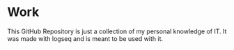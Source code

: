 # Work

This GitHub Repository is just a collection of my personal knowledge of IT.
It was made with logseq and is meant to be used with it.

